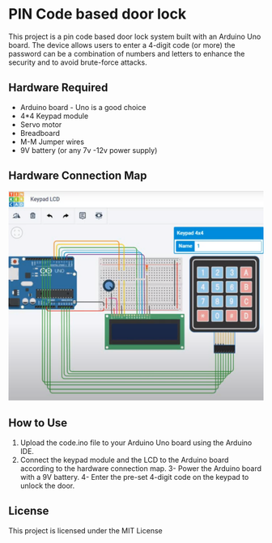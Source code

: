 # PIN Code based door lock 
This project is a pin code based door lock system built with an Arduino Uno board. The device allows users to enter a 4-digit code (or more) the password can be a combination of numbers and letters to enhance the security and to avoid brute-force attacks.

## Hardware Required
* Arduino board - Uno is a good choice 
* 4*4 Keypad module
* Servo motor
* Breadboard
* M-M Jumper wires
* 9V battery (or any 7v -12v power supply)

## Hardware Connection Map
![Hardware Connection Map](map.png)


## How to Use
1. Upload the code.ino file to your Arduino Uno board using the Arduino IDE.
2. Connect the keypad module and the LCD to the Arduino board according to the hardware connection map.
3- Power the Arduino board with a 9V battery.
4- Enter the pre-set 4-digit code on the keypad to unlock the door.

## License
This project is licensed under the MIT License
